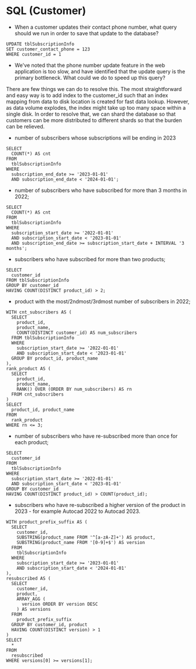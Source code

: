 # SQL (Customer)
* When a customer updates their contact phone number, what query should we run in order to save that update to the database?
```agsl
UPDATE tblSubscriptionInfo
SET customer_contact_phone = 123
WHERE customer_id = 1
```

* We've noted that the phone number update feature in the web application is too slow, and have identified that the 
update query is the primary bottleneck. What could we do to speed up this query?

There are few things we can do to resolve this. The most straightforward and easy way is to add index to the customer_id 
such that an index mapping from data to disk location is created for fast data lookup. However, as data volume explodes, 
the index might take up too many space within a single disk. In order to resolve that, we can shard the database so that 
customers can be more distributed to different shards so that the burden can be relieved.

* number of subscribers whose subscriptions will be ending in 2023
```agsl
SELECT 
  COUNT(*) AS cnt
FROM 
  tblSubscriptionInfo
WHERE 
  subscription_end_date >= '2023-01-01' 
  AND subscription_end_date < '2024-01-01';
```

* number of subscribers who have subscribed for more than 3 months in 2022;
```agsl
SELECT 
  COUNT(*) AS cnt
FROM 
  tblSubscriptionInfo
WHERE 
  subscription_start_date >= '2022-01-01' 
  AND subscription_start_date < '2023-01-01'
  AND subscription_end_date >= subscription_start_date + INTERVAL '3 months';
```

* subscribers who have subscribed for more than two products;
```agsl
SELECT 
  customer_id
FROM tblSubscriptionInfo
GROUP BY customer_id
HAVING COUNT(DISTINCT product_id) > 2;
```

* product with the most/2ndmost/3rdmost number of subscribers in 2022;
```agsl
WITH cnt_subscribers AS (
  SELECT 
    product_id, 
    product_name, 
    COUNT(DISTINCT customer_id) AS num_subscribers
  FROM tblSubscriptionInfo
  WHERE 
    subscription_start_date >= '2022-01-01' 
    AND subscription_start_date < '2023-01-01'
  GROUP BY product_id, product_name
),
rank_product AS (
  SELECT
    product_id,
    product_name,
    RANK() OVER (ORDER BY num_subscribers) AS rn
  FROM cnt_subscribers
)
SELECT 
  product_id, product_name
FROM 
  rank_product
WHERE rn <= 3;
```

* number of subscribers who have re-subscribed more than once for each product;
```
SELECT 
  customer_id
FROM 
  tblSubscriptionInfo
WHERE 
  subscription_start_date >= '2022-01-01' 
  AND subscription_start_date < '2023-01-01'
GROUP BY customer_id
HAVING COUNT(DISTINCT product_id) > COUNT(product_id);
```

* subscribers who have re-subscribed a higher version of the product in 2023 - for example Autocad 2022 to Autocad 2023.
```agsl
WITH product_prefix_suffix AS (
  SELECT
    customer_id,
    SUBSTRING(product_name FROM '^[a-zA-Z]+') AS product,
    SUBSTRING(product_name FROM '[0-9]+$') AS version
  FROM 
    tblSubscriptionInfo
  WHERE 
    subscription_start_date >= '2023-01-01' 
    AND subscription_start_date < '2024-01-01'
),
resubscribed AS (
  SELECT
    customer_id,
    product,
    ARRAY_AGG (
      version ORDER BY version DESC
    ) AS versions
  FROM 
    product_prefix_suffix
  GROUP BY customer_id, product
  HAVING COUNT(DISTINCT version) > 1
)
SELECT 
  *
FROM 
  resubscribed
WHERE versions[0] >= versions[1];
```
